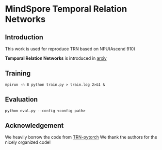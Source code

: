 # MindSpore Temporal Relation Networks

## Introduction

This work is used for reproduce TRN based on NPU(Ascend 910)

**Temporal Relation Networks** is introduced in [arxiv](https://arxiv.org/pdf/1711.08496.pdf)


## Training

```
mpirun -n 8 python train.py > train.log 2>&1 &
```

## Evaluation 


```
python eval.py --config <config path>
```


## Acknowledgement

We heavily borrow the code from [ TRN-pytorch](https://github.com/zhoubolei/TRN-pytorch)
We thank the authors for the nicely organized code!
